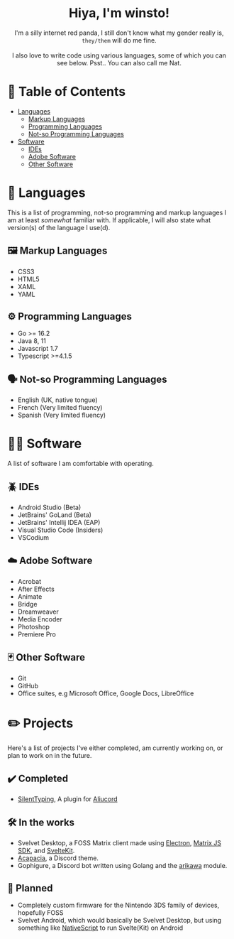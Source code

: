 <h1 align="center">
  Hiya, I'm winsto!
</h1>
<p align="center">
  I'm a silly internet red panda, I still don't know what my gender really is, <code>they/them</code> will do me fine.
  <br>
  <br>
  I also love to write code using various languages, some of which you can see below. Psst.. You can also call me Nat.
</p>

# 📃 Table of Contents
- [Languages](#-languages)
  - [Markup Languages](#-markup-languages)
  - [Programming Languages](#-programming-languages)
  - [Not-so Programming Languages](#-not-so-programming-languages)
- [Software](#-software)
  - [IDEs](#-ides)
  - [Adobe Software](#-adobe-software)
  - [Other Software](#-other-software)

# 📰 Languages
This is a list of programming, not-so programming and markup languages I am at least *somewhat* familiar with. If applicable, I will also state what version(s) of the language I use(d).

## 🖼️ Markup Languages
- CSS3
- HTML5
- XAML
- YAML

## ⚙️ Programming Languages
- Go >= 16.2
- Java 8, 11
- Javascript 1.7
- Typescript >=4.1.5

## 🗣️ Not-so Programming Languages
- English (UK, native tongue)
- French (Very limited fluency)
- Spanish (Very limited fluency)

# 🧑‍💻 Software
A list of software I am comfortable with operating.

## 🪲 IDEs
- Android Studio (Beta)
- JetBrains' GoLand (Beta)
- JetBrains' Intellij IDEA (EAP)
- Visual Studio Code (Insiders)
- VSCodium

## ☁️ Adobe Software
- Acrobat
- After Effects
- Animate
- Bridge
- Dreamweaver
- Media Encoder
- Photoshop
- Premiere Pro

## 🃏 Other Software
- Git
- GitHub
- Office suites, e.g Microsoft Office, Google Docs, LibreOffice

# ✏️ Projects
Here's a list of projects I've either completed, am currently working on, or plan to work on in the future.

## ✔️ Completed
- [SilentTyping](https://github.com/WinstonSepruko/aliucord-plugins/tree/main/SilentTyping), A plugin for [Aliucord](https://github.com/Aliucord/Aliucord)

## 🛠️ In the works
- Svelvet Desktop, a FOSS Matrix client made using [Electron](https://github.com/electron/electron), [Matrix JS SDK](https://github.com/matrix-org/matrix-js-sdk), and [SvelteKit](https://github.com/sveltejs/kit).
- [Acapacia](https://github.com/Winstons-Discord-Stuff/acapacia), a Discord theme.
- Gophigure, a Discord bot written using Golang and the [arikawa](https://github.com/diamondburned/arikawa) module.

## 💭 Planned
- Completely custom firmware for the Nintendo 3DS family of devices, hopefully FOSS
- Svelvet Android, which would basically be Svelvet Desktop, but using something like [NativeScript](https://github.com/NativeScript/NativeScript) to run Svelte(Kit) on Android